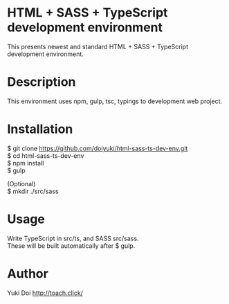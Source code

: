 # HTML + SASS + TypeScript development environment
This presents newest and standard HTML + SASS + TypeScript development environment.  

# Description
This environment uses npm, gulp, tsc, typings to development web project.  

# Installation
$ git clone https://github.com/doiyuki/html-sass-ts-dev-env.git  
$ cd html-sass-ts-dev-env  
$ npm install  
$ gulp  
  
(Optional)  
$ mkdir ./src/sass  

# Usage
Write TypeScript in src/ts, and SASS src/sass.  
These will be built automatically after $ gulp.  

# Author
Yuki Doi http://toach.click/
